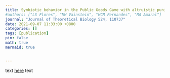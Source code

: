 ```yaml
---
title: Symbiotic behavior in the Public Goods Game with altruistic punishment
#authors: ["LS Flores", "MH Vainstein", "HCM Fernandes", "MA Amaral"]
journal: "Journal of Theoretical Biology 524, 110737"
date: 2021-09-07 11:33:00 +0800
categories: []
tags: [publication]
pin: false
math: true
mermaid: true


---
```



text <a href="/files/papers/symbiotic/1-s2.0-S0022519321001594-main.pdf" target="_blank">here</a> text